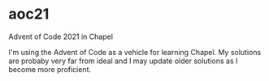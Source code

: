 # aoc21
Advent of Code 2021 in Chapel

I'm using the Advent of Code as a vehicle for learning Chapel. My solutions are probaby very
far from ideal and I may update older solutions as I become more proficient.
